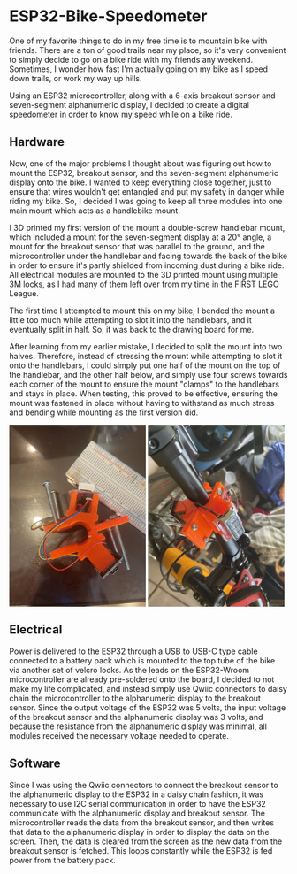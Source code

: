 # ESP32-Bike-Speedometer
One of my favorite things to do in my free time is to mountain bike with friends. There are a ton of good trails near my place, so it's very convenient to simply decide to go on a bike ride with my friends any weekend. Sometimes, I wonder how fast I'm actually going on my bike as I speed down trails, or work my way up hills. 

Using an ESP32 microcontroller, along with a 6-axis breakout sensor and seven-segment alphanumeric display, I decided to create a digital speedometer in order to know my speed while on a bike ride. 

## Hardware

Now, one of the major problems I thought about was figuring out how to mount the ESP32, breakout sensor, and the seven-segment alphanumeric display onto the bike. I wanted to keep everything close together, just to ensure that wires wouldn't get entangled and put my safety in danger while riding my bike. So, I decided I was going to keep all three modules into one main mount which acts as a handlebike mount. 

I 3D printed my first version of the mount a double-screw handlebar mount, which included a mount for the seven-segment display at a 20° angle, a mount for the breakout sensor that was parallel to the ground, and the microcontroller under the handlebar and facing towards the back of the bike in order to ensure it's partly shielded from incoming dust during a bike ride. All electrical modules are mounted to the 3D printed mount using multiple 3M locks, as I had many of them left over from my time in the FIRST LEGO League.

The first time I attempted to mount this on my bike, I bended the mount a little too much while attempting to slot it into the handlebars, and it eventually split in half. So, it was back to the drawing board for me. 

After learning from my earlier mistake, I decided to split the mount into two halves. Therefore, instead of stressing the mount while attempting to slot it onto the handlebars, I could simply put one half of the mount on the top of the handlebar, and the other half below, and simply use four screws towards each corner of the mount to ensure the mount "clamps" to the handlebars and stays in place. When testing, this proved to be effective, ensuring the mount was fastened in place without having to withstand as much stress and bending while mounting as the first version did.

<p align="left">
  <img src="3DPrints/Images/IMG_0993.JPG" width=49% align="center" />
  <img src="3DPrints/Images/IMG_1002.JPG" width=49% align="center" />
</p>

## Electrical

Power is delivered to the ESP32 through a USB to USB-C type cable connected to a battery pack which is mounted to the top tube of the bike via another set of velcro locks. As the leads on the ESP32-Wroom microcontroller are already pre-soldered onto the board, I decided to not make my life complicated, and instead simply use Qwiic connectors to daisy chain the microcontroller to the alphanumeric display to the breakout sensor. Since the output voltage of the ESP32 was 5 volts, the input voltage of the breakout sensor and the alphanumeric display was 3 volts, and because the resistance from the alphanumeric display was minimal, all modules received the necessary voltage needed to operate.

## Software
Since I was using the Qwiic connectors to connect the breakout sensor to the alphanumeric display to the ESP32 in a daisy chain fashion, it was necessary to use I2C serial communication in order to have the ESP32 communicate with the alphanumeric display and breakout sensor. The microcontroller reads the data from the breakout sensor, and then writes that data to the alphanumeric display in order to display the data on the screen. Then, the data is cleared from the screen as the new data from the breakout sensor is fetched. This loops constantly while the ESP32 is fed power from the battery pack. 

